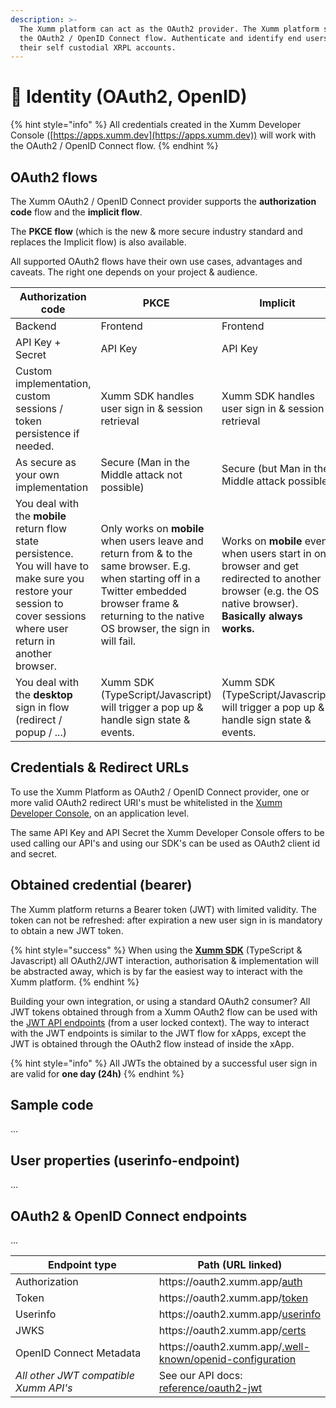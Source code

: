```yaml
---
description: >-
  The Xumm platform can act as the OAuth2 provider. The Xumm platform supports
  the OAuth2 / OpenID Connect flow. Authenticate and identify end users using
  their self custodial XRPL accounts.
---
```


# 🙇 Identity (OAuth2, OpenID)

{% hint style="info" %}
All credentials created in the Xumm Developer Console ([https://apps.xumm.dev](https://apps.xumm.dev)) will work with the OAuth2 / OpenID Connect flow.
{% endhint %}

## OAuth2 flows

The Xumm OAuth2 / OpenID Connect provider supports the **authorization code** flow and the **implicit flow**.

The **PKCE flow** (which is the new & more secure industry standard and replaces the Implicit flow) is also available.&#x20;

All supported OAuth2 flows have their own use cases, advantages and caveats. The right one depends on your project & audience.

| Authorization code                                                                                                                                                      | PKCE                                                                                                                                                                                                     | Implicit                                                                                                                                                 |
| ----------------------------------------------------------------------------------------------------------------------------------------------------------------------- | -------------------------------------------------------------------------------------------------------------------------------------------------------------------------------------------------------- | -------------------------------------------------------------------------------------------------------------------------------------------------------- |
| Backend                                                                                                                                                                 | Frontend                                                                                                                                                                                                 | Frontend                                                                                                                                                 |
| API Key + Secret                                                                                                                                                        | API Key                                                                                                                                                                                                  | API Key                                                                                                                                                  |
| Custom implementation, custom sessions / token persistence if needed.                                                                                                   | Xumm SDK handles user sign in & session retrieval                                                                                                                                                        | Xumm SDK handles user sign in & session retrieval                                                                                                        |
| As secure as your own implementation                                                                                                                                    | Secure (Man in the Middle attack not possible)                                                                                                                                                           | Secure (but Man in the Middle attack possible)                                                                                                           |
| You deal with the **mobile** return flow state persistence. You will have to make sure you restore your session to cover sessions where user return in another browser. | Only works on **mobile** when users leave and return from & to the same browser. E.g. when starting off in a Twitter embedded browser frame & returning to the native OS browser, the sign in will fail. | Works on **mobile** even when users start in one browser and get redirected to another browser (e.g. the OS native browser). **Basically always works.** |
| You deal with the **desktop** sign in flow (redirect / popup / ...)                                                                                                     | Xumm SDK (TypeScript/Javascript) will trigger a pop up & handle sign state & events.                                                                                                                     | Xumm SDK (TypeScript/Javascript) will trigger a pop up & handle sign state & events.                                                                     |

## Credentials & Redirect URLs

To use the Xumm Platform as OAuth2 / OpenID Connect provider, one or more valid OAuth2 redirect URI's must be whitelisted in the [Xumm Developer Console](https://apps.xumm.dev/), on an application level.&#x20;

The same API Key and API Secret the Xumm Developer Console offers to be used calling our API's and using our SDK's can be used as OAuth2 client id and secret.

## Obtained credential (bearer)

The Xumm platform returns a Bearer token (JWT) with limited validity. The token can not be refreshed: after expiration a new user sign in is mandatory to obtain a new JWT token.

{% hint style="success" %}
When using the [**Xumm SDK**](https://www.npmjs.com/package/xumm) (TypeScript & Javascript) all OAuth2/JWT interaction, authorisation & implementation will be abstracted away, which is by far the easiest way to interact with the Xumm platform.
{% endhint %}

Building your own integration, or using a standard OAuth2 consumer? All JWT tokens obtained through from a Xumm OAuth2 flow can be used with the [JWT API endpoints](https://xumm.readme.io/reference/oauth2-jwt) (from a user locked context). The way to interact with the JWT endpoints is similar to the JWT flow for xApps, except the JWT is obtained through the OAuth2 flow instead of inside the xApp.

{% hint style="info" %}
All JWTs the obtained by a successful user sign in are valid for **one day (24h)**
{% endhint %}

## Sample code

...

## User properties (userinfo-endpoint)

...

## OAuth2 & OpenID Connect endpoints

...

<table><thead><tr><th width="250">Endpoint type</th><th>Path (URL linked)</th></tr></thead><tbody><tr><td>Authorization</td><td>https://oauth2.xumm.app/<a href="https://oauth2.xumm.app/auth">auth</a></td></tr><tr><td>Token</td><td>https://oauth2.xumm.app/<a href="https://oauth2.xumm.app/token">token</a></td></tr><tr><td>Userinfo</td><td>https://oauth2.xumm.app/<a href="https://oauth2.xumm.app/userinfo">userinfo</a></td></tr><tr><td>JWKS</td><td>https://oauth2.xumm.app/<a href="https://oauth2.xumm.app/certs">certs</a></td></tr><tr><td>OpenID Connect Metadata </td><td>https://oauth2.xumm.app/<a href="https://oauth2.xumm.app/.well-known/openid-configuration">.well-known/openid-configuration</a></td></tr><tr><td><em>All other JWT compatible Xumm API's</em></td><td>See our API docs: <a href="https://xumm.readme.io/reference/oauth2-jwt">reference/oauth2-jwt</a></td></tr></tbody></table>
